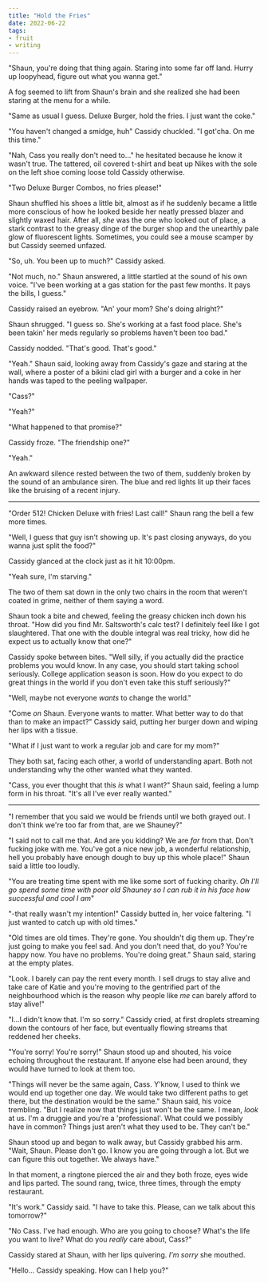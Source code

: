 ```yaml
---
title: "Hold the Fries"
date: 2022-06-22
tags:
- fruit
- writing
---
```


"Shaun, you're doing that thing again. Staring into some far off land. Hurry up loopyhead, figure out what you wanna get."

A fog seemed to lift from Shaun's brain and she realized she had been staring at the menu for a while.

"Same as usual I guess. Deluxe Burger, hold the fries. I just want the coke."

"You haven't changed a smidge, huh" Cassidy chuckled. "I got'cha. On me this time."

"Nah, Cass you really don't need to..." he hesitated because he know it wasn't true. The tattered, oil covered t-shirt and beat up Nikes with the sole on the left shoe coming loose told Cassidy otherwise.

"Two Deluxe Burger Combos, no fries please!"

Shaun shuffled his shoes a little bit, almost as if he suddenly became a little more conscious of how he looked beside her neatly pressed blazer and slightly waxed hair. After all, *she* was the one who looked out of place, a stark contrast to the greasy dinge of the burger shop and the unearthly pale glow of fluorescent lights. Sometimes, you could see a mouse scamper by but Cassidy seemed unfazed.

"So, uh. You been up to much?" Cassidy asked.

"Not much, no." Shaun answered, a little startled at the sound of his own voice. "I've been working at a gas station for the past few months. It pays the bills, I guess."

Cassidy raised an eyebrow. "An' your mom? She's doing alright?"

Shaun shrugged. "I guess so. She's working at a fast food place. She's been takin' her meds regularly so problems haven't been too bad."

Cassidy nodded. "That's good. That's good."

"Yeah." Shaun said, looking away from Cassidy's gaze and staring at the wall, where a poster of a bikini clad girl with a burger and a coke in her hands was taped to the peeling wallpaper.

"Cass?"

"Yeah?"

"What happened to that promise?"

Cassidy froze. "The friendship one?"

"Yeah."

An awkward silence rested between the two of them, suddenly broken by the sound of an ambulance siren. The blue and red lights lit up their faces like the bruising of a recent injury.

---

"Order 512! Chicken Deluxe with fries! Last call!" Shaun rang the bell a few more times.

"Well, I guess that guy isn't showing up. It's past closing anyways, do you wanna just split the food?"

Cassidy glanced at the clock just as it hit 10:00pm.

"Yeah sure, I'm starving."

The two of them sat down in the only two chairs in the room that weren't coated in grime, neither of them saying a word.

Shaun took a bite and chewed, feeling the greasy chicken inch down his throat. "How did you find Mr. Saltsworth's calc test? I definitely feel like I got slaughtered. That one with the double integral was real tricky, how did he expect us to actually know that one?"

Cassidy spoke between bites. "Well silly, if you actually did the practice problems you would know. In any case, you should start taking school seriously. College application season is soon. How do you expect to do great things in the world if you don't even take this stuff seriously?"

"Well, maybe not everyone *wants* to change the world."

"Come *on* Shaun. Everyone wants to matter. What better way to do that than to make an impact?" Cassidy said, putting her burger down and wiping her lips with a tissue.

"What if I just want to work a regular job and care for my mom?" 

They both sat, facing each other, a world of understanding apart. Both not understanding why the other wanted what they wanted.

"Cass, you ever thought that this *is* what I want?" Shaun said, feeling a lump form in his throat. "It's all I've ever really wanted."

---

"I remember that you said we would be friends until we both grayed out. I don't think we're too far from that, are we Shauney?"

"I said not to call me that. And are you kidding? We are *far* from that. Don't fucking joke with me. You've got a nice new job, a wonderful relationship, hell you probably have enough dough to buy up this whole place!" Shaun said a little too loudly.

"You are treating time spent with me like some sort of fucking charity. *Oh I'll go spend some time with poor old Shauney so I can rub it in his face how successful and cool I am*"

"-that really wasn't my intention!" Cassidy butted in, her voice faltering. "I just wanted to catch up with old times."

"Old times are old times. They're gone. You shouldn't dig them up. They're just going to make you feel sad. And you don't need that, do you? You're happy now. You have no problems. You're doing great." Shaun said, staring at the empty plates.

"Look. I barely can pay the rent every month. I sell drugs to stay alive and take care of Katie and you're moving to the gentrified part of the neighbourhood which is the reason why people like *me* can barely afford to stay alive!"

"I...I didn't know that. I'm so sorry." Cassidy cried, at first droplets streaming down the contours of her face, but eventually flowing streams that reddened her cheeks. 

"You're sorry! You're sorry!" Shaun stood up and shouted, his voice echoing throughout the restaurant. If anyone else had been around, they would have turned to look at them too.

"Things will never be the same again, Cass. Y'know, I used to think we would end up together one day. We would take two different paths to get there, but the destination would be the same." Shaun said, his voice trembling. "But I realize now that things just won't be the same. I mean, *look* at us. I'm a druggie and you're a 'professional'. What could we possibly have in common? Things just aren't what they used to be. They can't be."
  
Shaun stood up and began to walk away, but Cassidy grabbed his arm. "Wait, Shaun. Please don't go. I know you are going through a lot. But we can figure this out together. We always have."

In that moment, a ringtone pierced the air and they both froze, eyes wide and lips parted. The sound rang, twice, three times, through the empty restaurant.

"It's work." Cassidy said. "I have to take this. Please, can we talk about this tomorrow?"

"No Cass. I've had enough. Who are you going to choose? What's the life you want to live? What do you *really* care about, Cass?"

Cassidy stared at Shaun, with her lips quivering. *I'm sorry* she mouthed.

"Hello... Cassidy speaking. How can I help you?"